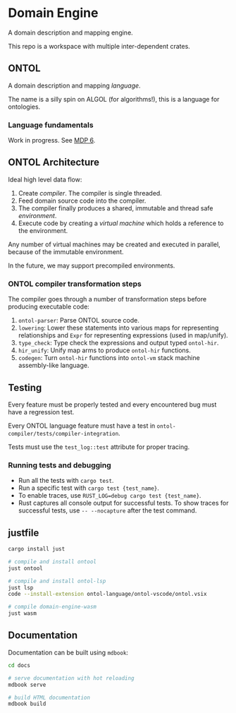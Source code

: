 # Domain Engine

A domain description and mapping engine.

This repo is a workspace with multiple inter-dependent crates.

## ONTOL

A domain description and mapping _language_.

The name is a silly spin on ALGOL (for algorithms!), this is a language for
ontologies.

### Language fundamentals

Work in progress. See
[MDP 6](https://gitlab.com/protojour/x-design-proposals/-/issues/8).

## ONTOL Architecture

Ideal high level data flow:

1. Create _compiler_. The compiler is single threaded.
2. Feed domain source code into the compiler.
3. The compiler finally produces a shared, immutable and thread safe
   _environment_.
4. Execute code by creating a _virtual machine_ which holds a reference to the
   environment.

Any number of virtual machines may be created and executed in parallel, because
of the immutable environment.

In the future, we may support precompiled environments.

### ONTOL compiler transformation steps

The compiler goes through a number of transformation steps before producing
executable code:

1. `ontol-parser`: Parse ONTOL source code.
2. `lowering`: Lower these statements into various maps for representing
   relationships and `Expr` for representing expressions (used in map/unify).
3. `type_check`: Type check the expressions and output typed `ontol-hir`.
4. `hir_unify`: Unify map arms to produce `ontol-hir` functions.
5. `codegen`: Turn `ontol-hir` functions into `ontol-vm` stack machine
   assembly-like language.

## Testing

Every feature must be properly tested and every encountered bug must have a
regression test.

Every ONTOL language feature must have a test in
`ontol-compiler/tests/compiler-integration`.

Tests must use the `test_log::test` attribute for proper tracing.

### Running tests and debugging

- Run all the tests with `cargo test`.
- Run a specific test with `cargo test {test_name}`.
- To enable traces, use `RUST_LOG=debug cargo test {test_name}`.
- Rust captures all console output for successful tests. To show traces for
  successful tests, use `-- --nocapture` after the test command.

## justfile

```bash
cargo install just

# compile and install ontool
just ontool

# compile and install ontol-lsp
just lsp
code --install-extension ontol-language/ontol-vscode/ontol.vsix

# compile domain-engine-wasm
just wasm
```

## Documentation

Documentation can be built using `mdbook`:

```bash
cd docs

# serve documentation with hot reloading
mdbook serve

# build HTML documentation
mdbook build
```
